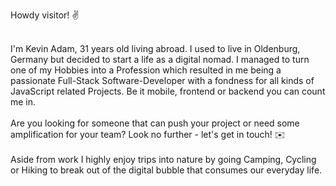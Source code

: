 Howdy visitor! ✌️

\
I'm Kevin Adam, 31 years old living abroad. I used to live in Oldenburg, Germany but decided to start a life as a digital nomad. I managed to turn one of my Hobbies into a Profession which resulted in me being a passionate Full-Stack Software-Developer with a fondness for all kinds of JavaScript related Projects. Be it mobile, frontend or backend you can count me in.
\
\
Are you looking for someone that can push your project or need some amplification for your team? 
Look no further - let's get in touch! ✉️
\
\
Aside from work I highly enjoy trips into nature by going Camping, Cycling or Hiking to break out of the digital bubble that consumes our everyday life.
